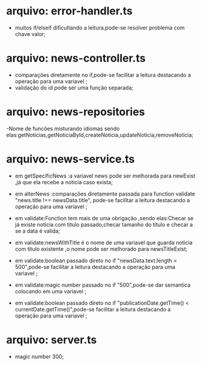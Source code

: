 # arquivo: error-handler.ts
- muitos if/elseif dificultando a leitura,pode-se resolver problema com chave valor;

# arquivo: news-controller.ts
- comparações diretamente no if,pode-se facilitar a leitura destacando a operação para uma variavel ;
- validação do id pode ser uma função separada;

# arquivo: news-repositories

-Nome de funcões misturando idiomas sendo elas:getNoticias,getNoticiaById,createNoticia,updateNoticia,removeNoticia;

# arquivo: news-service.ts
- em getSpecificNews :a variavel news pode ser melhorada para newExist ,já que ela recebe a noticia caso exista;

- em alterNews :comparações diretamente passada para function validate "news.title !== newsData.title", pode-se facilitar a leitura destacando a operação para uma variavel ;

- em validate:Function tem mais de uma obrigação ,sendo elas:Checar se já existe noticia com titulo passado,checar tamanho do titulo e checar a se a data é valida;

- em validate:newsWithTitle é o nome de uma variavel que guarda noticia com titulo existente ,o nome pode ser melhorado para newsTitleExist;

- em validate:boolean passado direto no if "newsData.text.length < 500",pode-se facilitar a leitura destacando a operação para uma variavel ;

- em validate:magic number passado no if "500",pode-se dar semantica colocando em uma variavel ;

- em validate:boolean passado direto no if "publicationDate.getTime() < currentDate.getTime()",pode-se facilitar a leitura destacando a operação para uma variavel ;


# arquivo: server.ts
- magic number 300;

